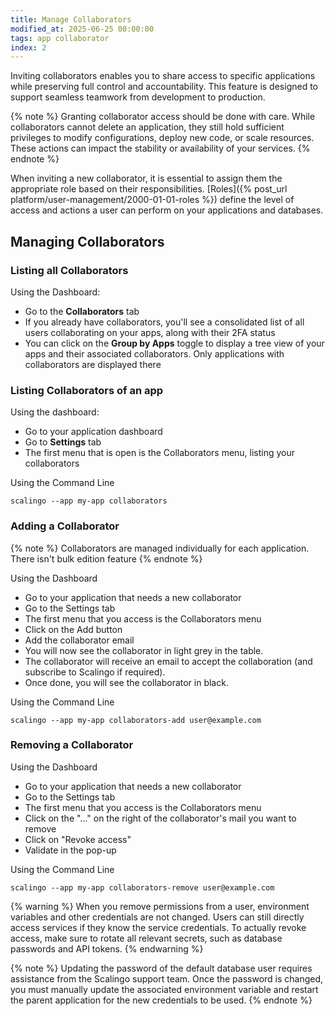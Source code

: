 ```yaml
---
title: Manage Collaborators
modified_at: 2025-06-25 00:00:00
tags: app collaborator
index: 2
---
```


Inviting collaborators enables you to share access to specific applications while preserving full control and accountability. This feature is designed to support seamless teamwork from development to production.

{% note %}
Granting collaborator access should be done with care. While collaborators cannot delete an application, they still hold sufficient privileges to modify configurations, deploy new code, or scale resources. These actions can impact the stability or availability of your services.
{% endnote %}

When inviting a new collaborator, it is essential to assign them the appropriate role based on their responsibilities. [Roles]({% post_url platform/user-management/2000-01-01-roles %}) define the level of access and actions a user can perform on your applications and databases.

## Managing Collaborators

### Listing all Collaborators

Using the Dashboard:
- Go to the **Collaborators** tab
- If you already have collaborators, you'll see a consolidated list of all users collaborating on your apps, along with their 2FA status
- You can click on the **Group by Apps** toggle to display a tree view of your apps and their associated collaborators. Only applications with collaborators are displayed there

### Listing Collaborators of an app

Using the dashboard:
- Go to your application dashboard
- Go to **Settings** tab
- The first menu that is open is the Collaborators menu, listing your collaborators

Using the Command Line
```shell
scalingo --app my-app collaborators
```

### Adding a Collaborator

{% note %}
Collaborators are managed individually for each application. There isn't bulk edition feature
{% endnote %}

Using the Dashboard

- Go to your application that needs a new collaborator
- Go to the Settings tab
- The first menu that you access is the Collaborators menu
- Click on the Add button
- Add the collaborator email
- You will now see the collaborator in light grey in the table.
- The collaborator will receive an email to accept the collaboration (and subscribe to Scalingo if required).
- Once done, you will see the collaborator in black.

Using the Command Line

```shell
scalingo --app my-app collaborators-add user@example.com
```

### Removing a Collaborator

Using the Dashboard

- Go to your application that needs a new collaborator
- Go to the Settings tab
- The first menu that you access is the Collaborators menu
- Click on the "..." on the right of the collaborator's mail you want to remove
- Click on "Revoke access"
- Validate in the pop-up

Using the Command Line

```shell
scalingo --app my-app collaborators-remove user@example.com
```

{% warning %}
When you remove permissions from a user, environment variables and other credentials are not changed. Users can still directly access services if they know the service credentials. To actually revoke access, make sure to rotate all relevant secrets, such as database passwords and API tokens.
{% endwarning %}

{% note %}
Updating the password of the default database user requires assistance from the Scalingo support team. Once the password is changed, you must manually update the associated environment variable and restart the parent application for the new credentials to be used.
{% endnote %}
